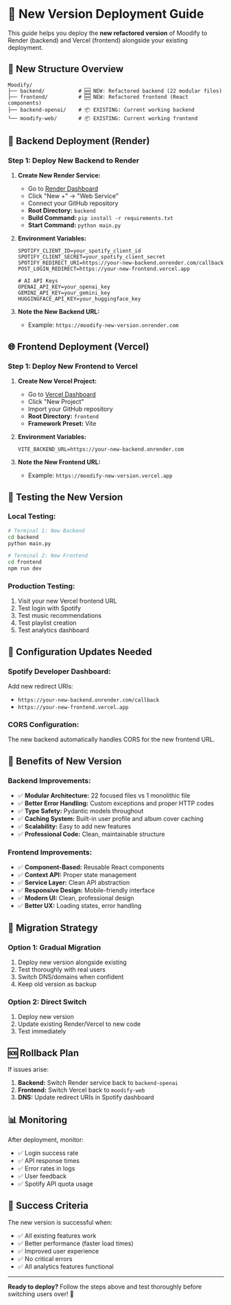 # 🚀 New Version Deployment Guide

This guide helps you deploy the **new refactored version** of Moodify to Render (backend) and Vercel (frontend) alongside your existing deployment.

## 📁 New Structure Overview

```
Moodify/
├── backend/           # 🆕 NEW: Refactored backend (22 modular files)
├── frontend/          # 🆕 NEW: Refactored frontend (React components)
├── backend-openai/    # 📦 EXISTING: Current working backend
└── moodify-web/       # 📦 EXISTING: Current working frontend
```

## 🔧 Backend Deployment (Render)

### Step 1: Deploy New Backend to Render

1. **Create New Render Service:**
   - Go to [Render Dashboard](https://dashboard.render.com)
   - Click "New +" → "Web Service"
   - Connect your GitHub repository
   - **Root Directory:** `backend`
   - **Build Command:** `pip install -r requirements.txt`
   - **Start Command:** `python main.py`

2. **Environment Variables:**
   ```
   SPOTIFY_CLIENT_ID=your_spotify_client_id
   SPOTIFY_CLIENT_SECRET=your_spotify_client_secret
   SPOTIFY_REDIRECT_URI=https://your-new-backend.onrender.com/callback
   POST_LOGIN_REDIRECT=https://your-new-frontend.vercel.app
   
   # AI API Keys
   OPENAI_API_KEY=your_openai_key
   GEMINI_API_KEY=your_gemini_key
   HUGGINGFACE_API_KEY=your_huggingface_key
   ```

3. **Note the New Backend URL:**
   - Example: `https://moodify-new-version.onrender.com`

## 🌐 Frontend Deployment (Vercel)

### Step 1: Deploy New Frontend to Vercel

1. **Create New Vercel Project:**
   - Go to [Vercel Dashboard](https://vercel.com/dashboard)
   - Click "New Project"
   - Import your GitHub repository
   - **Root Directory:** `frontend`
   - **Framework Preset:** Vite

2. **Environment Variables:**
   ```
   VITE_BACKEND_URL=https://your-new-backend.onrender.com
   ```

3. **Note the New Frontend URL:**
   - Example: `https://moodify-new-version.vercel.app`

## 🔄 Testing the New Version

### Local Testing:
```bash
# Terminal 1: New Backend
cd backend
python main.py

# Terminal 2: New Frontend  
cd frontend
npm run dev
```

### Production Testing:
1. Visit your new Vercel frontend URL
2. Test login with Spotify
3. Test music recommendations
4. Test playlist creation
5. Test analytics dashboard

## 🔧 Configuration Updates Needed

### Spotify Developer Dashboard:
Add new redirect URIs:
- `https://your-new-backend.onrender.com/callback`
- `https://your-new-frontend.vercel.app`

### CORS Configuration:
The new backend automatically handles CORS for the new frontend URL.

## 🎯 Benefits of New Version

### Backend Improvements:
- ✅ **Modular Architecture:** 22 focused files vs 1 monolithic file
- ✅ **Better Error Handling:** Custom exceptions and proper HTTP codes
- ✅ **Type Safety:** Pydantic models throughout
- ✅ **Caching System:** Built-in user profile and album cover caching
- ✅ **Scalability:** Easy to add new features
- ✅ **Professional Code:** Clean, maintainable structure

### Frontend Improvements:
- ✅ **Component-Based:** Reusable React components
- ✅ **Context API:** Proper state management
- ✅ **Service Layer:** Clean API abstraction
- ✅ **Responsive Design:** Mobile-friendly interface
- ✅ **Modern UI:** Clean, professional design
- ✅ **Better UX:** Loading states, error handling

## 🔄 Migration Strategy

### Option 1: Gradual Migration
1. Deploy new version alongside existing
2. Test thoroughly with real users
3. Switch DNS/domains when confident
4. Keep old version as backup

### Option 2: Direct Switch
1. Deploy new version
2. Update existing Render/Vercel to new code
3. Test immediately

## 🆘 Rollback Plan

If issues arise:
1. **Backend:** Switch Render service back to `backend-openai`
2. **Frontend:** Switch Vercel back to `moodify-web`
3. **DNS:** Update redirect URIs in Spotify dashboard

## 📊 Monitoring

After deployment, monitor:
- ✅ Login success rate
- ✅ API response times
- ✅ Error rates in logs
- ✅ User feedback
- ✅ Spotify API quota usage

## 🎉 Success Criteria

The new version is successful when:
- ✅ All existing features work
- ✅ Better performance (faster load times)
- ✅ Improved user experience
- ✅ No critical errors
- ✅ All analytics features functional

---

**Ready to deploy?** Follow the steps above and test thoroughly before switching users over! 🚀
